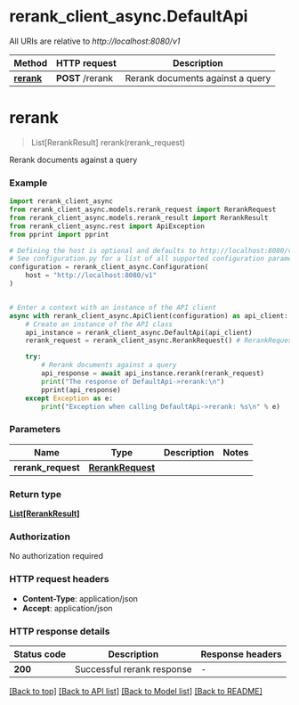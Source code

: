 # rerank_client_async.DefaultApi

All URIs are relative to *http://localhost:8080/v1*

Method | HTTP request | Description
------------- | ------------- | -------------
[**rerank**](DefaultApi.md#rerank) | **POST** /rerank | Rerank documents against a query


# **rerank**
> List[RerankResult] rerank(rerank_request)

Rerank documents against a query

### Example


```python
import rerank_client_async
from rerank_client_async.models.rerank_request import RerankRequest
from rerank_client_async.models.rerank_result import RerankResult
from rerank_client_async.rest import ApiException
from pprint import pprint

# Defining the host is optional and defaults to http://localhost:8080/v1
# See configuration.py for a list of all supported configuration parameters.
configuration = rerank_client_async.Configuration(
    host = "http://localhost:8080/v1"
)


# Enter a context with an instance of the API client
async with rerank_client_async.ApiClient(configuration) as api_client:
    # Create an instance of the API class
    api_instance = rerank_client_async.DefaultApi(api_client)
    rerank_request = rerank_client_async.RerankRequest() # RerankRequest | 

    try:
        # Rerank documents against a query
        api_response = await api_instance.rerank(rerank_request)
        print("The response of DefaultApi->rerank:\n")
        pprint(api_response)
    except Exception as e:
        print("Exception when calling DefaultApi->rerank: %s\n" % e)
```



### Parameters


Name | Type | Description  | Notes
------------- | ------------- | ------------- | -------------
 **rerank_request** | [**RerankRequest**](RerankRequest.md)|  | 

### Return type

[**List[RerankResult]**](RerankResult.md)

### Authorization

No authorization required

### HTTP request headers

 - **Content-Type**: application/json
 - **Accept**: application/json

### HTTP response details

| Status code | Description | Response headers |
|-------------|-------------|------------------|
**200** | Successful rerank response |  -  |

[[Back to top]](#) [[Back to API list]](../README.md#documentation-for-api-endpoints) [[Back to Model list]](../README.md#documentation-for-models) [[Back to README]](../README.md)

